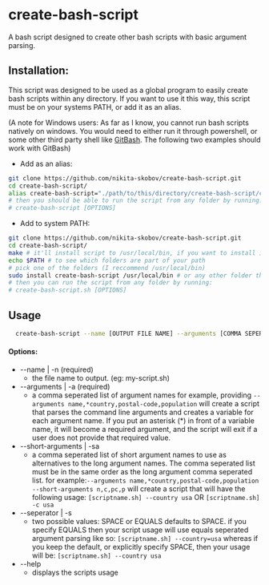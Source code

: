 # create-bash-script
A bash script designed to create other bash scripts with basic argument parsing.

## Installation:

This script was designed to be used as a global program to easily create
bash scripts within any directory. If you want to use it this way, this script must be on your systems PATH, or add it as an alias.

(A note for Windows users: As far as I know, you cannot run bash scripts natively on windows. You would need to either run it through powershell, or some other third party shell like [GitBash](https://git-scm.com/downloads).
The following two examples should work with GitBash)

- Add as an alias:
```bash
git clone https://github.com/nikita-skobov/create-bash-script.git
cd create-bash-script/
alias create-bash-script="./path/to/this/directory/create-bash-script/create-bash-script"
# then you should be able to run the script from any folder by running:
# create-bash-script [OPTIONS]
```

- Add to system PATH:
```bash
git clone https://github.com/nikita-skobov/create-bash-script.git
cd create-bash-script/
make # it'll install script to /usr/local/bin, if you want to install it anywhere else than edit variable SCRIPT_PATH to yoir desired
echo $PATH # to see which folders are part of your path
# pick one of the folders (I reccommend /usr/local/bin)
sudo install create-bash-script /usr/local/bin # or any other folder thats part of your PATH
# then you can run the script from any folder by running:
# create-bash-script.sh [OPTIONS]
```

## Usage

```bash
  create-bash-script --name [OUTPUT FILE NAME] --arguments [COMMA SEPERATED LIST]
```

#### Options:
  - --name | -n (required)
    - the file name to output. (eg: my-script.sh)
  - --arguments | -a (required)
    - a comma seperated list of argument names
    for example, providing `--arguments name,*country,postal-code,population`
    will create a script that parses the command line arguments and creates a
    variable for each argument name. If you put an asterisk (*) in front of a
    variable name, it will become a required argument, and the script will exit if a user does not provide that required value.
  - --short-arguments | -sa
    - a comma seperated list of short argument names to use
    as alternatives to the long argument names. The comma seperated list must be in the same order as the long argument comma seperated list.
    for example:`--arguments name,*country,postal-code,population --short-arguments n,c,pc,p` will create a script that will have the following usage: `[scriptname.sh] --country usa` OR `[scriptname.sh] -c usa`
  - --seperator | -s
    - two possible values: SPACE or EQUALS
    defaults to SPACE. if you specify EQUALS then your script usage will use equals seperated argument parsing like so: `[scriptname.sh] --country=usa` whereas if you keep the default, or explicitly specify SPACE, then your usage will be: `[scriptname.sh] --country usa`
  - --help
    - displays the scripts usage
